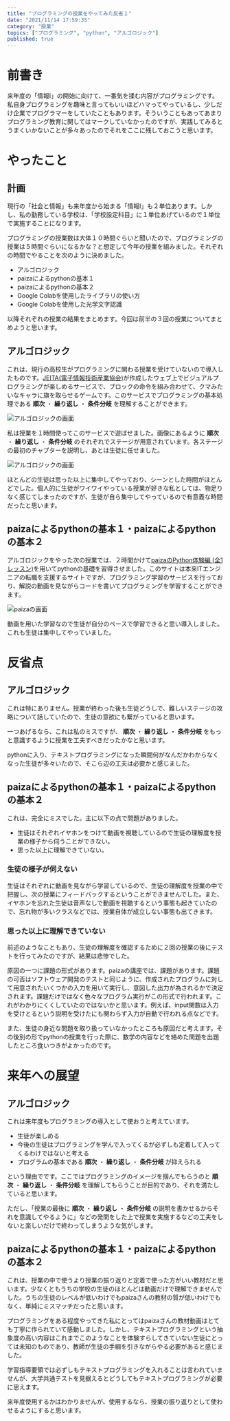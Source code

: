 ```yaml
---
title: "プログラミングの授業をやってみた反省１"
date: "2021/11/14 17:59:35"
category: "授業"
topics: ["プログラミング", "python", "アルゴロジック"]
published: true
---
```


# 前書き

来年度の「情報Ⅰ」の開始に向けて、一番気を揉む内容がプログラミングです。
私自身プログラミングを趣味と言ってもいいほどハマってやっているし、少しだけ企業でプログラマーをしていたこともあります。そういうこともあってあまりプログラミング教育に関してはマークしていなかったのですが、実践してみるとうまくいかないことが多々あったのでそれをここに残しておこうと思います。

# やったこと

## 計画

現行の「社会と情報」も来年度から始まる「情報Ⅰ」も２単位あります。しかし、私の勤務している学校は、「学校設定科目」に１単位あげているので１単位で実施することになります。


プログラミングの授業数は大体１０時間ぐらいと聞いたので、プログラミングの授業は５時間ぐらいになるかな？と想定して今年の授業を組みました。それぞれの時間でやることを次のように決めました。

- アルゴロジック
- paizaによるpythonの基本１
- paizaによるpythonの基本２
- Google Colabを使用したライブラリの使い方
- Google Colabを使用した光学文字認識

以降それぞれの授業の結果をまとめます。今回は前半の３回の授業についてまとめようと思います。

## アルゴロジック

これは、現行の高校生がプログラミングに関わる授業を受けていないので導入したものです。[JEITA(電子情報技術産業協会)](https://home.jeita.or.jp/is/junior/link/link_jeita.html)が作成したウェブ上でビジュアルプログラミングが楽しめるサービスで、ブロックの命令を組み合わせて、クマみたいなキャラに旗を取らせるゲームです。このサービスでプログラミングの基本処理である **順次** ・ **繰り返し** ・ **条件分岐** を理解することができます。

![アルゴロジックの画面](https://github.com/bkc-tomi/blog/blob/main/src/algo-logic1.png?raw=true)

私は授業を１時間使ってこのサービスで遊ばせました。画像にあるように **順次** ・ **繰り返し** ・ **条件分岐** のそれぞれでステージが用意されています。各ステージの最初のチャプターを説明し、あとは生徒に任せました。

![アルゴロジックの画面](https://github.com/bkc-tomi/blog/blob/main/src/algo-logic2.png?raw=true)

ほとんどの生徒は思った以上に集中してやっており、シーンとした時間がほとんどでした。個人的に生徒がワイワイやっている授業が好きな私としては、物足りなく感じてしまったのですが、生徒が自ら集中してやっているので有意義な時間だったと思います。


## paizaによるpythonの基本１・paizaによるpythonの基本２

アルゴロジックをやった次の授業では、２時間かけて[paizaのPython体験編 (全1レッスン)](https://paiza.jp/works/python/trial)を用いてpythonの基礎を習得させました。このサイトは本来ITエンジニアの転職を支援するサイトですが、プログラミング学習のサービスを行っており、解説の動画を見ながらコードを書いてプログラミングを学習することができます。

![paizaの画面](https://github.com/bkc-tomi/blog/blob/main/src/paiza-screen.png?raw=true)

動画を用いた学習なので生徒が自分のペースで学習できると思い導入しました。これも生徒は集中してやっていました。


# 反省点

## アルゴロジック

これは特にありません。授業が終わった後も生徒どうしで、難しいステージの攻略について話していたので、生徒の意欲にも繋がっていると思います。

一つあげるなら、これは私のミスですが、 **順次** ・ **繰り返し** ・ **条件分岐** をもっと意識するように授業を工夫すべきだったかなと思います。

pythonに入り、テキストプログラミングになった瞬間何がなんだかわからなくなった生徒が多々いたので、そこら辺の工夫は必要かと感じました。

## paizaによるpythonの基本１・paizaによるpythonの基本２

これは、完全にミスでした。主に以下の点で問題がありました。

- 生徒はそれぞれイヤホンをつけて動画を視聴しているので生徒の理解度を授業の様子から伺うことができない。
- 思った以上に理解できていない。

### 生徒の様子が伺えない

生徒はそれぞれに動画を見ながら学習しているので、生徒の理解度を授業の中で把握し、次の授業にフィードバックするということができませんでした。また、イヤホンを忘れた生徒は音声なしで動画を視聴するという事態も起きていたので、忘れ物が多いクラスなどでは、授業自体が成立しない事態も出てきます。

### 思った以上に理解できていない

前述のようなこともあり、生徒の理解度を確認するために２回の授業の後にテストを行ってみたのですが、結果は悲惨でした。

原因の一つに課題の形式があります。paizaの講座では、課題があります。課題の可否はソフトウェア開発のテストと同じように、作成されたプログラムに対して用意されたいくつかの入力を用いて実行し、意図した出力が為されるかで決定されます。課題だけではなく色々なプログラム実行がこの形式で行われます。これがわかりにくくしていたのではないかと思います。例えば、input関数は入力を受けとるという説明を受けたにも関わらず入力が自動で行われる点などです。

また、生徒の身近な問題を取り扱っていなかったところも原因だと考えます。その後別の形でpythonの授業を行った際に、数学の内容などを絡めた問題を出題したところ食いつきがよかったのです。

# 来年への展望

## アルゴロジック

これは来年度もプログラミングの導入として使おうと考えています。

- 生徒が楽しめる
- 今後の生徒はプログラミングを学んで入ってくるが必ずしも定着して入ってくるわけではないと考える
- プログラムの基本である **順次** ・ **繰り返し** ・ **条件分岐** が抑えられる

という理由でです。ここではプログラミングのイメージを掴んでもらうのと **順次** ・ **繰り返し** ・ **条件分岐** を理解してもらうことが目的であり、それを満たしていると思います。

ただし、「授業の最後に **順次** ・ **繰り返し** ・ **条件分岐** の説明を書かせるからそれを意識してやるように」などの発問をした上で授業を実施するなどの工夫をしないと楽しいだけで終わってしまうような気がします。

## paizaによるpythonの基本１・paizaによるpythonの基本２

これは、授業の中で使うより授業の振り返りと定着で使った方がいい教材だと思います。少なくともうちの学校の生徒のほとんどは動画だけで理解できませんでした。うちの生徒のレベルが低いわけでもpaizaさんの教材の質が低いわけでもなく、単純にミスマッチだったと思います。

プログラミングをある程度やってきた私にとってはpaizaさんの教材動画はとても丁寧に作られていて感動しました。しかし、テキストプログラミングという抽象度の高い内容はこれまでこのようなことを体験すらしてきていない生徒にとっては未知のものであり、教師が生徒の手綱を引きながらやる必要があると感じました。

学習指導要領では必ずしもテキストプログラミングを入れることは言われていませんが、大学共通テストを見据えるとどうしてもテキストプログラミングが必要に思えます。

来年度使用するかはわかりませんが、使用するなら、授業の振り返りとして使わせるようにすると思います。
